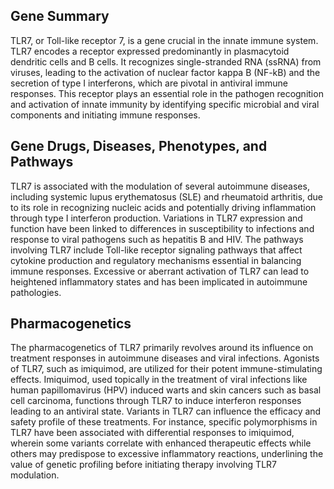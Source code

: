 ## Gene Summary
TLR7, or Toll-like receptor 7, is a gene crucial in the innate immune system. TLR7 encodes a receptor expressed predominantly in plasmacytoid dendritic cells and B cells. It recognizes single-stranded RNA (ssRNA) from viruses, leading to the activation of nuclear factor kappa B (NF-kB) and the secretion of type I interferons, which are pivotal in antiviral immune responses. This receptor plays an essential role in the pathogen recognition and activation of innate immunity by identifying specific microbial and viral components and initiating immune responses.

## Gene Drugs, Diseases, Phenotypes, and Pathways
TLR7 is associated with the modulation of several autoimmune diseases, including systemic lupus erythematosus (SLE) and rheumatoid arthritis, due to its role in recognizing nucleic acids and potentially driving inflammation through type I interferon production. Variations in TLR7 expression and function have been linked to differences in susceptibility to infections and response to viral pathogens such as hepatitis B and HIV. The pathways involving TLR7 include Toll-like receptor signaling pathways that affect cytokine production and regulatory mechanisms essential in balancing immune responses. Excessive or aberrant activation of TLR7 can lead to heightened inflammatory states and has been implicated in autoimmune pathologies.

## Pharmacogenetics
The pharmacogenetics of TLR7 primarily revolves around its influence on treatment responses in autoimmune diseases and viral infections. Agonists of TLR7, such as imiquimod, are utilized for their potent immune-stimulating effects. Imiquimod, used topically in the treatment of viral infections like human papillomavirus (HPV) induced warts and skin cancers such as basal cell carcinoma, functions through TLR7 to induce interferon responses leading to an antiviral state. Variants in TLR7 can influence the efficacy and safety profile of these treatments. For instance, specific polymorphisms in TLR7 have been associated with differential responses to imiquimod, wherein some variants correlate with enhanced therapeutic effects while others may predispose to excessive inflammatory reactions, underlining the value of genetic profiling before initiating therapy involving TLR7 modulation.